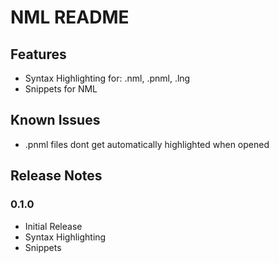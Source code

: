 # NML README

## Features

- Syntax Highlighting for: .nml, .pnml, .lng
- Snippets for NML

## Known Issues

- .pnml files dont get automatically highlighted when opened

## Release Notes

### 0.1.0

- Initial Release
- Syntax Highlighting
- Snippets